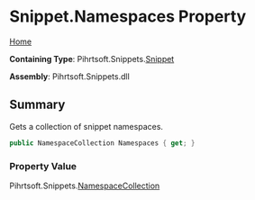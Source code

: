 # Snippet\.Namespaces Property

[Home](../../../../README.md)

**Containing Type**: Pihrtsoft\.Snippets\.[Snippet](../README.md)

**Assembly**: Pihrtsoft\.Snippets\.dll

## Summary

Gets a collection of snippet namespaces\.

```csharp
public NamespaceCollection Namespaces { get; }
```

### Property Value

Pihrtsoft\.Snippets\.[NamespaceCollection](../../NamespaceCollection/README.md)

